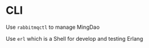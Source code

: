 # CLI

Use `rabbitmqctl` to manage MingDao  

Use `erl` which is a Shell for develop and testing Erlang  